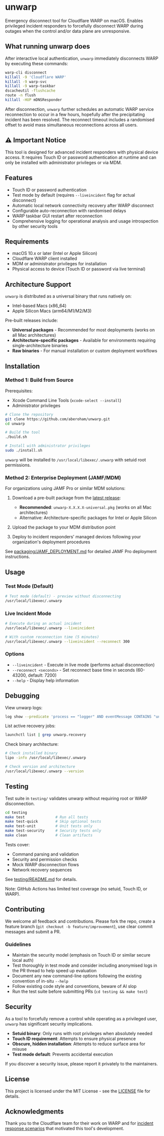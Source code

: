 # unwarp

Emergency disconnect tool for Cloudflare WARP on macOS. Enables privileged incident responders to forcefully disconnect WARP during outages when the control and/or data plane are unresponsive.

## What running unwarp does

After interactive local authentication, `unwarp` immediately disconnects WARP by executing these commands:

```bash
warp-cli disconnect
killall -9 'Cloudflare WARP'
killall -9 warp-svc
killall -9 warp-taskbar
dscacheutil -flushcache
route -n flush
killall -HUP mDNSResponder
```
After disconnection, `unwarp` further schedules an automatic WARP service reconnection to occur in a few hours, hopefully after the precipitating incident has been resolved. The reconnect timeout includes a randomised offset to avoid mass simultaneous reconnections across all users.

## ⚠️ Important Notice

This tool is designed for advanced incident responders with physical device access. It requires Touch ID or password authentication at runtime and can only be installed with administrator privileges or via MDM.

## Features

- Touch ID or password authentication
- Test mode by default (requires `--liveincident` flag for actual disconnect)
- Automatic local network connectivity recovery after WARP disconnect
- Configurable auto-reconnection with randomised delays
- WARP taskbar GUI restart after reconnection
- Comprehensive logging for operational analysis and usage introspection by other security tools

## Requirements

- macOS 10.x or later (Intel or Apple Silicon)
- Cloudflare WARP client installed
- MDM or administrator privileges for installation
- Physical access to device (Touch ID or password via live terminal)

## Architecture Support

`unwarp` is distributed as a universal binary that runs natively on:
- Intel-based Macs (x86_64)
- Apple Silicon Macs (arm64/M1/M2/M3)

Pre-built releases include:
- **Universal packages** - Recommended for most deployments (works on all Mac architectures)
- **Architecture-specific packages** - Available for environments requiring single-architecture binaries
- **Raw binaries** - For manual installation or custom deployment workflows

## Installation

### Method 1: Build from Source

Prerequisites:
- Xcode Command Line Tools (`xcode-select --install`)
- Administrator privileges

```bash
# Clone the repository
git clone https://github.com/aberoham/unwarp.git
cd unwarp

# Build the tool
./build.sh

# Install with administrator privileges
sudo ./install.sh
```

`unwarp` will be installed to `/usr/local/libexec/.unwarp` with setuid root permissions.

### Method 2: Enterprise Deployment (JAMF/MDM)

For organizations using JAMF Pro or similar MDM solutions:

1. Download a pre-built package from the [latest release](https://github.com/aberoham/unwarp/releases/latest):
   - **Recommended**: `unwarp-X.X.X.X-universal.pkg` (works on all Mac architectures)
   - Alternative: Architecture-specific packages for Intel or Apple Silicon

2. Upload the package to your MDM distribution point

3. Deploy to incident responders' managed devices following your organization's deployment procedures

See [packaging/JAMF_DEPLOYMENT.md](packaging/JAMF_DEPLOYMENT.md) for detailed JAMF Pro deployment instructions.

## Usage

### Test Mode (Default)
```bash
# Test mode (default) - preview without disconnecting
/usr/local/libexec/.unwarp
```

### Live Incident Mode
```bash
# Execute during an actual incident
/usr/local/libexec/.unwarp --liveincident

# With custom reconnection time (5 minutes)
/usr/local/libexec/.unwarp --liveincident --reconnect 300
```

### Options

- `--liveincident` - Execute in live mode (performs actual disconnection)
- `--reconnect <seconds>` - Set reconnect base time in seconds (60-43200, default: 7200)
- `--help` - Display help information

## Debugging

View unwarp logs:
```bash
log show --predicate 'process == "logger" AND eventMessage CONTAINS "unwarp"' --last 1h
```

List active recovery jobs:
```bash
launchctl list | grep unwarp.recovery
```

Check binary architecture:
```bash
# Check installed binary
lipo -info /usr/local/libexec/.unwarp

# Check version and architecture
/usr/local/libexec/.unwarp --version
```

## Testing

Test suite in `testing/` validates unwarp without requiring root or WARP disconnection.

```bash
cd testing
make test              # Run all tests
make test-quick        # Skip optional tests
make test-unit         # Unit tests only
make test-security     # Security tests only
make clean             # Clean artifacts
```

Tests cover:
- Command parsing and validation
- Security and permission checks  
- Mock WARP disconnection flows
- Network recovery sequences

See [testing/README.md](testing/README.md) for details.

Note: GitHub Actions has limited test coverage (no setuid, Touch ID, or WARP).

## Contributing

We welcome all feedback and contributions. Please fork the repo, create a feature branch (`git checkout -b feature/improvement`), 
use clear commit messages and submit a PR.

### Guidelines

- Maintain the security model (emphasis on Touch ID or similar secure local auth)
- Test thoroughly in test mode and consider including anonymised logs in the PR thread to help speed up evaluation
- Document any new command-line options following the existing convention of in-situ `--help`
- Follow existing code style and conventions, beware of AI slop
- Run the test suite before submitting PRs (`cd testing && make test`)

## Security

As a tool to forcefully remove a control while operating as a privileged user, `unwarp` has significant security implications.

- **Setuid binary**: Only runs with root privileges when absolutely needed
- **Touch ID requirement**: Attempts to ensure physical presence
- **Obscure, hidden installation**: Attempts to reduce surface area for misuse
- **Test mode default**: Prevents accidental execution

If you discover a security issue, please report it privately to the maintainers.

## License

This project is licensed under the MIT License - see the [LICENSE](LICENSE) file for details.

## Acknowledgments

Thank you to the Cloudflare team for their work on WARP and for [incident response scenarios](https://www.cloudflarestatus.com/incidents/25r9t0vz99rp) that motivated this tool's development.

